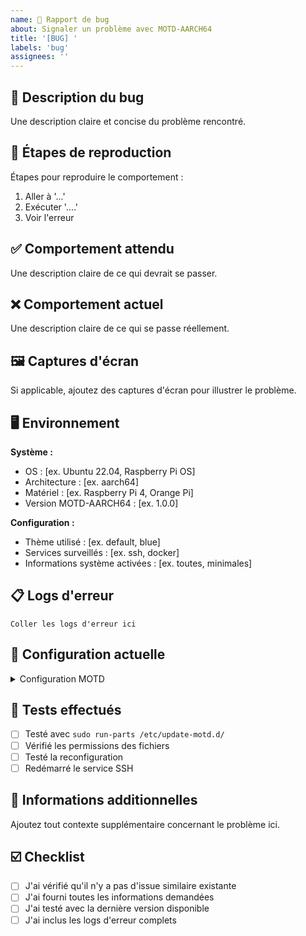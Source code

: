 ```yaml
---
name: 🐛 Rapport de bug
about: Signaler un problème avec MOTD-AARCH64
title: '[BUG] '
labels: 'bug'
assignees: ''
---
```


## 🐛 Description du bug

Une description claire et concise du problème rencontré.

## 🔄 Étapes de reproduction

Étapes pour reproduire le comportement :
1. Aller à '...'
2. Exécuter '....'
3. Voir l'erreur

## ✅ Comportement attendu

Une description claire de ce qui devrait se passer.

## ❌ Comportement actuel

Une description claire de ce qui se passe réellement.

## 🖼️ Captures d'écran

Si applicable, ajoutez des captures d'écran pour illustrer le problème.

## 🖥️ Environnement

**Système :**
- OS : [ex. Ubuntu 22.04, Raspberry Pi OS]
- Architecture : [ex. aarch64]
- Matériel : [ex. Raspberry Pi 4, Orange Pi]
- Version MOTD-AARCH64 : [ex. 1.0.0]

**Configuration :**
- Thème utilisé : [ex. default, blue]
- Services surveillés : [ex. ssh, docker]
- Informations système activées : [ex. toutes, minimales]

## 📋 Logs d'erreur

```
Coller les logs d'erreur ici
```

## 🔧 Configuration actuelle

<details>
<summary>Configuration MOTD</summary>

```bash
# Contenu de /etc/motd-aarch64/config
[Coller le contenu ici]

# Contenu de /etc/motd-aarch64/system_info
[Coller le contenu ici]

# Contenu de /etc/motd-aarch64/services
[Coller le contenu ici]
```

</details>

## 🧪 Tests effectués

- [ ] Testé avec `sudo run-parts /etc/update-motd.d/`
- [ ] Vérifié les permissions des fichiers
- [ ] Testé la reconfiguration
- [ ] Redémarré le service SSH

## 📝 Informations additionnelles

Ajoutez tout contexte supplémentaire concernant le problème ici.

## ☑️ Checklist

- [ ] J'ai vérifié qu'il n'y a pas d'issue similaire existante
- [ ] J'ai fourni toutes les informations demandées
- [ ] J'ai testé avec la dernière version disponible
- [ ] J'ai inclus les logs d'erreur complets
